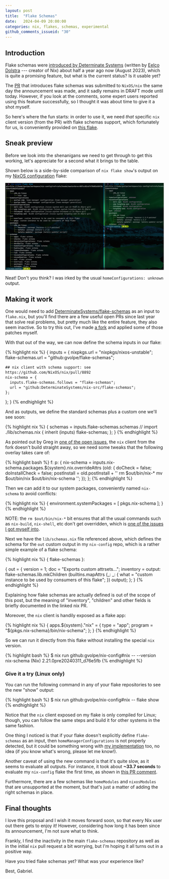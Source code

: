 ```yaml
---
layout: post
title:  "Flake Schemas"
date:   2024-04-09 20:00:00
categories: nix, flakes, schemas, experimental
github_comments_issueid: "30"
---
```


## Introduction

Flake schemas were [introduced by Determinate Systems](https://determinate.systems/posts/flake-schemas/) (written by [Eelco Dolstra](https://github.com/edolstra) --- creator of Nix) about half a year ago now (August 2023), which is quite a promising feature, but what is the current status? Is it usable yet?

The [PR](https://github.com/NixOS/nix/pull/8892) that introduces flake schemas was submitted to `NixOS/nix` the same day the announcement was made, and it sadly remains in DRAFT mode until today. However, if you look at the comments, some expert users reported using this feature successfully, so I thought it was about time to give it a shot myself.

So here's where the fun starts: in order to use it, we need *that* specific `nix` client version (from the PR) with flake schemas support, which fortunately for us, is conveniently provided on [this flake](https://github.com/DeterminateSystems/nix-src/tree/flake-schemas).

## Sneak preview

Before we look into the shenanigans we need to get through to get this working, let's appreciate for a second what it brings to the table.

Shown below is a side-by-side comparison of `nix flake show`'s output on my [NixOS configuration](https://github.com/gvolpe/nix-config) flake:

![schemas](../images/flake-show-schemas.png)

Neat! Don't you think? I was irked by the usual `homeConfigurations: unknown` output.

## Making it work

One would need to add [DeterminateSystems/flake-schemas](https://github.com/DeterminateSystems/flake-schemas) as an input to `flake.nix`, but you'll find there are a few useful open PRs since last year that solve real problems, but pretty much like the entire feature, they also seem inactive. So to try this out, I've made [a fork](https://github.com/gvolpe/flake-schemas) and applied some of those patches myself.

With that out of the way, we can now define the schema inputs in our flake:

{% highlight nix %}
{
  inputs = {
    nixpkgs.url = "nixpkgs/nixos-unstable";
    flake-schemas.url = "github:gvolpe/flake-schemas";

    ## nix client with schema support: see https://github.com/NixOS/nix/pull/8892
    nix-schema = {
      inputs.flake-schemas.follows = "flake-schemas";
      url = "github:DeterminateSystems/nix-src/flake-schemas";
    };
  };
}
{% endhighlight %}

And as outputs, we define the standard schemas plus a custom one we'll see soon:

{% highlight nix %}
{
  schemas =
    inputs.flake-schemas.schemas //
    import ./lib/schemas.nix { inherit (inputs) flake-schemas; };
}
{% endhighlight %}

As pointed out by Greg in [one of the open issues](https://github.com/DeterminateSystems/flake-schemas/issues/14), the `nix` client from the fork doesn't build straight away, so we need some tweaks that the following overlay takes care of:

{% highlight bash %}
f: p: {
  nix-schema = inputs.nix-schema.packages.${system}.nix.overrideAttrs (old: {
    doCheck = false;
    doInstallCheck = false;
    postInstall = old.postInstall + ''
      rm $out/bin/nix-*
      mv $out/bin/nix $out/bin/nix-schema
    '';
  });
};
{% endhighlight %}

Then we can add it to our system packages, conveniently named `nix-schema` to avoid conflicts:

{% highlight nix %}
{
  environment.systemPackages = [
    pkgs.nix-schema
  ];
}
{% endhighlight %}

NOTE: the `rm $out/bin/nix-*` bit ensures that all the usual commands such as `nix-build`, `nix-shell`, etc don't get overridden, which is [one of the issues I got myself into](https://discourse.nixos.org/t/the-program-nix-build-is-not-in-your-path/42943).

Next we have the `lib/schemas.nix` file referenced above, which defines the schema for the `out` custom output in my `nix-config` repo, which is a rather simple example of a flake schema:

{% highlight nix %}
{ flake-schemas }:

{
  out = {
    version = 1;
    doc = "Exports custom attrsets...";
    inventory = output:
      flake-schemas.lib.mkChildren (builtins.mapAttrs
        (_: _: {
          what = "custom instance to be used by consumers of this flake";
        })
        output);
  };
}
{% endhighlight %}

Explaining how flake schemas are actually defined is out of the scope of this post, but the meaning of "inventory", "children" and other fields is briefly documented in the linked nix PR.

Moreover, the `nix` client is handily exposed as a flake app:

{% highlight nix %}
{
  apps.${system}."nix" = {
    type = "app";
    program = "${pkgs.nix-schema}/bin/nix-schema";
  };
}
{% endhighlight %}

So we can run it directly from this flake without installing the special `nix` version.

{% highlight bash %}
$ nix run github:gvolpe/nix-config#nix -- --version
nix-schema (Nix) 2.21.0pre20240311_d76e5fb
{% endhighlight %}

### Give it a try (Linux only)

You can run the following command in any of your flake repositories to see the new "show" output:

{% highlight bash %}
$ nix run github:gvolpe/nix-config#nix -- flake show
{% endhighlight %}

Notice that the `nix` client exposed on my flake is only compiled for Linux; though, you can follow the same steps and build it for other systems in the same fashion.
 
One thing I noticed is that if your flake doesn't explicitly define `flake-schemas` as an input, then `homeManagerConfigurations` is not properly detected, but it could be something wrong with [my implementation](https://github.com/gvolpe/flake-schemas/blob/7d762079449d0ca63e92b0128c885021168c0c79/flake.nix#L242) too, no idea (if you know what's wrong, please let me know!).
 
Another caveat of using the new command is that it's quite slow, as it seems to evaluate all outputs. For instance, it took about **~33.7 seconds** to evaluate my `nix-config` flake the first time, as shown in [this PR comment](https://github.com/gvolpe/nix-config/pull/254#issuecomment-2042471639).

Furthermore, there are a few schemas like `homeModules` and `nixosModules` that are unsupported at the moment, but that's just a matter of adding the right schemas in place.

## Final thoughts
 
I love this proposal and I wish it moves forward soon, so that every Nix user out there gets to enjoy it! However, considering how long it has been since its announcement, I'm not sure what to think.

Frankly, I find the inactivity in the main `flake-schemas` repository as well as in the initial `nix` pull request a bit worrying, but I'm hoping it all turns out in a positive way.

Have you tried flake schemas yet? What was your experience like?

Best,
Gabriel.
